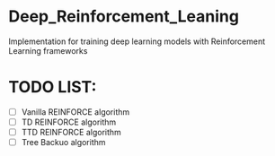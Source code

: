 # Deep_Reinforcement_Leaning
Implementation for training deep learning models with Reinforcement Learning frameworks


# TODO LIST:
- [ ] Vanilla REINFORCE algorithm
- [ ] TD REINFORCE algorithm
- [ ] TTD REINFORCE algorithm
- [ ] Tree Backuo algorithm
